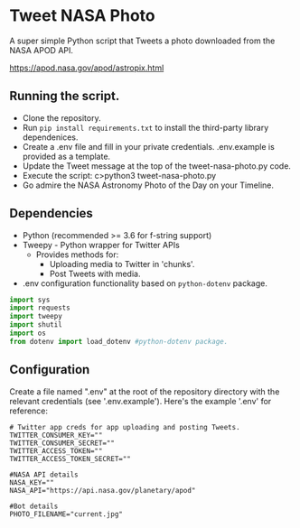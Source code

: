 # Tweet NASA Photo

A super simple Python script that Tweets a photo downloaded from the NASA APOD API. 

https://apod.nasa.gov/apod/astropix.html


## Running the script.

+ Clone the repository. 
+ Run `pip install requirements.txt` to install the third-party library dependenices.
+ Create a .env file and fill in your private credentials. .env.example is provided as a template.
+ Update the Tweet message at the top of the tweet-nasa-photo.py code. 
+ Execute the script: c>python3 tweet-nasa-photo.py 
+ Go admire the NASA Astronomy Photo of the Day on your Timeline. 

## Dependencies
- Python (recommended >= 3.6 for f-string support)
- Tweepy - Python wrapper for Twitter APIs
  - Provides methods for:
    - Uploading media to Twitter in 'chunks'.
    - Post Tweets with media. 
- .env configuration functionality based on `python-dotenv` package.
    

```python
import sys
import requests
import tweepy
import shutil
import os
from dotenv import load_dotenv #python-dotenv package.
```
  
  
## Configuration
Create a file named ".env" at the root of the repository directory with the relevant credentials (see '.env.example'). Here's the example '.env' for reference:

```
# Twitter app creds for app uploading and posting Tweets. 
TWITTER_CONSUMER_KEY=""
TWITTER_CONSUMER_SECRET=""
TWITTER_ACCESS_TOKEN=""
TWITTER_ACCESS_TOKEN_SECRET=""

#NASA API details
NASA_KEY=""
NASA_API="https://api.nasa.gov/planetary/apod"

#Bot details
PHOTO_FILENAME="current.jpg"
```

